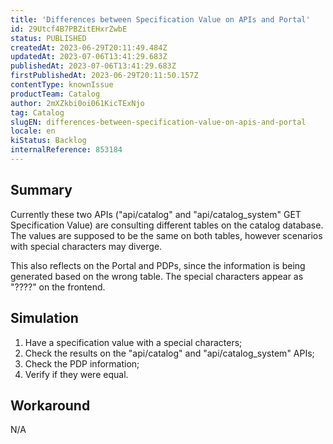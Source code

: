 ```yaml
---
title: 'Differences between Specification Value on APIs and Portal'
id: 29Utcf4B7PBZitEHxrZwbE
status: PUBLISHED
createdAt: 2023-06-29T20:11:49.484Z
updatedAt: 2023-07-06T13:41:29.683Z
publishedAt: 2023-07-06T13:41:29.683Z
firstPublishedAt: 2023-06-29T20:11:50.157Z
contentType: knownIssue
productTeam: Catalog
author: 2mXZkbi0oi061KicTExNjo
tag: Catalog
slugEN: differences-between-specification-value-on-apis-and-portal
locale: en
kiStatus: Backlog
internalReference: 853184
---
```


## Summary



Currently these two APIs ("api/catalog" and "api/catalog_system" GET Specification Value) are consulting different tables on the catalog database. The values are supposed to be the same on both tables, however scenarios with special characters may diverge.

This also reflects on the Portal and PDPs, since the information is being generated based on the wrong table. The special characters appear as "????" on the frontend.


##

## Simulation



1. Have a specification value with a special characters;
2. Check the results on the "api/catalog" and "api/catalog_system" APIs;
3. Check the PDP information;
4. Verify if they were equal.


##

## Workaround


N/A





